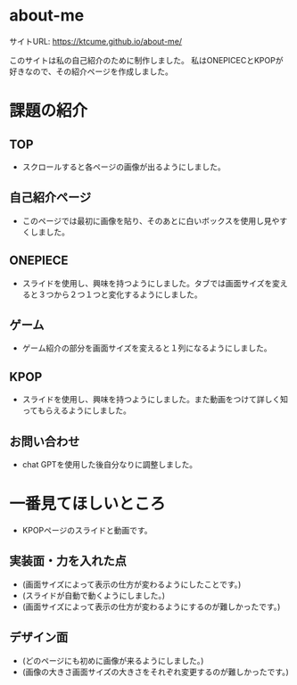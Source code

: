 # about-me

サイトURL:  https://ktcume.github.io/about-me/

このサイトは私の自己紹介のために制作しました。
私はONEPICECとKPOPが好きなので、その紹介ページを作成しました。


# 課題の紹介
## TOP

- スクロールすると各ページの画像が出るようにしました。

## 自己紹介ページ

- このページでは最初に画像を貼り、そのあとに白いボックスを使用し見やすくしました。

## ONEPIECE

- スライドを使用し、興味を持つようにしました。タブでは画面サイズを変えると３つから２つ１つと変化するようにしました。

## ゲーム

- ゲーム紹介の部分を画面サイズを変えると１列になるようにしました。

## KPOP

- スライドを使用し、興味を持つようにしました。また動画をつけて詳しく知ってもらえるようにしました。

## お問い合わせ

- chat GPTを使用した後自分なりに調整しました。

# 一番見てほしいところ

- KPOPページのスライドと動画です。

## 実装面・力を入れた点

- (画面サイズによって表示の仕方が変わるようにしたことです。)
- (スライドが自動で動くようにしました。)
- (画面サイズによって表示の仕方が変わるようにするのが難しかったです。)

## デザイン面

- (どのページにも初めに画像が来るようにしました。)
- (画像の大きさ画面サイズの大きさをそれぞれ変更するのが難しかったです。)
